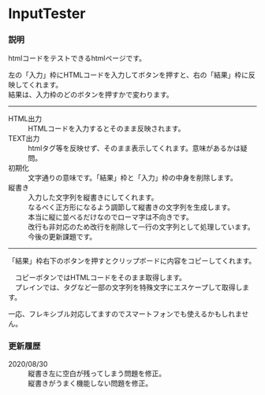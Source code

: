 # InputTester
<h3>説明</h3>
<p>htmlコードをテストできるhtmlページです。</p>
<p>
左の「入力」枠にHTMLコードを入力してボタンを押すと、右の「結果」枠に反映してくれます。<br>
結果は、入力枠のどのボタンを押すかで変わります。
</p>
<hr>
<dl>
  <dt>HTML出力</dt>
  <dd>HTMLコードを入力するとそのまま反映されます。</dd>
  <dt>TEXT出力</dt>
  <dd>htmlタグ等を反映せず、そのまま表示してくれます。意味があるかは疑問。</dd>
  <dt>初期化</dt>
  <dd>文字通りの意味です。「結果」枠と「入力」枠の中身を削除します。</dd>
  <dt>縦書き</dt>
  <dd>
    入力した文字列を縦書きにしてくれます。<br>
    なるべく正方形になるよう調節して縦書きの文字列を生成します。<br>
    本当に縦に並べるだけなのでローマ字は不向きです。<br>
    改行も非対応のため改行を削除して一行の文字列として処理しています。今後の更新課題です。
  </dd>
</dl>
<hr>
<p>「結果」枠右下のボタンを押すとクリップボードに内容をコピーしてくれます。</p>
<p>
　コピーボタンではHTMLコードをそのまま取得します。<br>
　プレインでは、タグなど一部の文字列を特殊文字にエスケープして取得します。
</p>
<p>
  一応、フレキシブル対応してますのでスマートフォンでも使えるかもしれません。
</p>
<h3>更新履歴</h3>
<dl>
  <dt>2020/08/30</dt>
  <dd>縦書き左に空白が残ってしまう問題を修正。</dd>
  <dd>縦書きがうまく機能しない問題を修正。</dd>
</dl>

